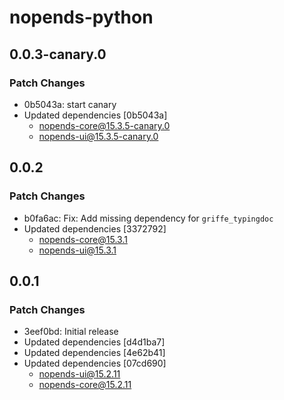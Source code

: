# nopends-python

## 0.0.3-canary.0

### Patch Changes

- 0b5043a: start canary
- Updated dependencies [0b5043a]
  - nopends-core@15.3.5-canary.0
  - nopends-ui@15.3.5-canary.0

## 0.0.2

### Patch Changes

- b0fa6ac: Fix: Add missing dependency for `griffe_typingdoc`
- Updated dependencies [3372792]
  - nopends-core@15.3.1
  - nopends-ui@15.3.1

## 0.0.1

### Patch Changes

- 3eef0bd: Initial release
- Updated dependencies [d4d1ba7]
- Updated dependencies [4e62b41]
- Updated dependencies [07cd690]
  - nopends-ui@15.2.11
  - nopends-core@15.2.11

